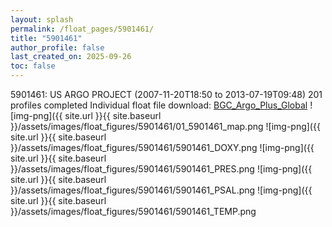 ```yaml
---
layout: splash
permalink: /float_pages/5901461/
title: "5901461"
author_profile: false
last_created_on: 2025-09-26
toc: false
---
```

 
5901461: US ARGO PROJECT (2007-11-20T18:50 to 2013-07-19T09:48)
201 profiles completed
Individual float file download: [BGC_Argo_Plus_Global](https://ftp.soest.hawaii.edu/bgc_argo_plus/Individual_Floats/outliers_removed/5901461_Sprof_processed.nc)
![img-png]({{ site.url }}{{ site.baseurl }}/assets/images/float_figures/5901461/01_5901461_map.png
![img-png]({{ site.url }}{{ site.baseurl }}/assets/images/float_figures/5901461/5901461_DOXY.png
![img-png]({{ site.url }}{{ site.baseurl }}/assets/images/float_figures/5901461/5901461_PRES.png
![img-png]({{ site.url }}{{ site.baseurl }}/assets/images/float_figures/5901461/5901461_PSAL.png
![img-png]({{ site.url }}{{ site.baseurl }}/assets/images/float_figures/5901461/5901461_TEMP.png
